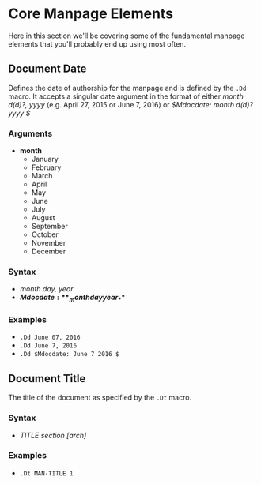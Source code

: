 Core Manpage Elements
=====================
Here in this section we'll be covering some of the fundamental manpage elements that you'll probably end up using most often.

Document Date
-------------
Defines the date of authorship for the manpage and is defined by the `.Dd` macro. It accepts a singular date argument in the format of either _month d(d)?, yyyy_ (e.g. April 27, 2015 or June 7, 2016) or _$Mdocdate: month d(d)? yyyy $_

### Arguments
- **month**
  - January
  - February
  - March
  - April
  - May
  - June
  - July
  - August
  - September
  - October
  - November
  - December

### Syntax
- _month day, year_
- **$Mdocdate:** _month day year_ **$**

### Examples
- `.Dd June 07, 2016`
- `.Dd June 7, 2016`
- `.Dd $Mdocdate: June 7 2016 $`

Document Title
--------------
The title of the document as specified by the `.Dt` macro.

### Syntax
- _TITLE section [arch]_

### Examples
- `.Dt MAN-TITLE 1`